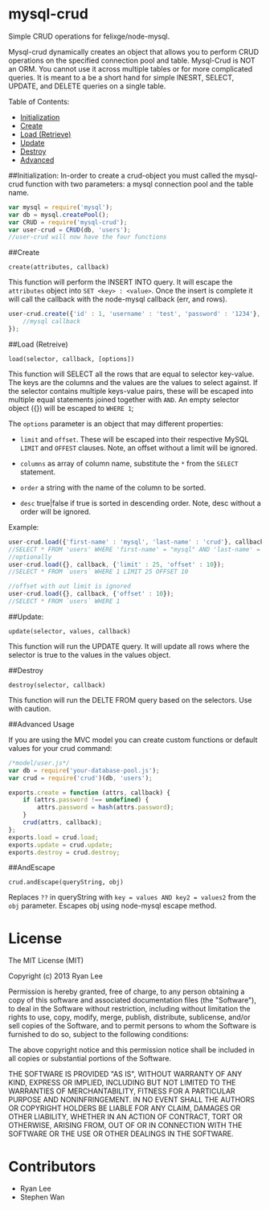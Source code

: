 ﻿mysql-crud
==========

Simple CRUD operations for felixge/node-mysql.

Mysql-crud dynamically creates an object that allows you to perform CRUD operations on the specified connection pool and table. Mysql-Crud is NOT an ORM. You cannot use it across multiple tables or for more complicated queries. It is meant to a be a short hand for simple INESRT, SELECT, UPDATE, and DELETE queries on a single table.

Table of Contents:

* [Initialization](https://github.com/ryan-sandy/mysql-crud#initialization)
* [Create](https://github.com/ryan-sandy/mysql-crud#create)
* [Load (Retrieve)](https://github.com/ryan-sandy/mysql-crud#load-retreive)
* [Update](https://github.com/ryan-sandy/mysql-crud#update)
* [Destroy](https://github.com/ryan-sandy/mysql-crud#destroy)
* [Advanced](https://github.com/ryan-sandy/mysql-crud#advanced-usage)

##Initialization:
In-order to create a crud-object you must called the mysql-crud function with two parameters: a mysql connection pool and the table name.

```javascript
var mysql = require('mysql');                
var db = mysql.createPool();
var CRUD = require('mysql-crud');
var user-crud = CRUD(db, 'users');
//user-crud will now have the four functions
```

##Create

`create(attributes, callback)`

This function will perform the INSERT INTO query. It will escape the `attributes` object into `SET <key> : <value>`. Once the insert is complete it will call the callback with the node-mysql callback (err, and rows). 

```javascript
user-crud.create({'id' : 1, 'username' : 'test', 'password' : '1234'}, function (err, vals) {
	//mysql callback
});
```

##Load (Retreive)

`load(selector, callback, [options])`

This function will SELECT all the rows that are equal to selector key-value. The keys are the columns and the values are the values to select against. If the selector contains multiple keys-value pairs, these will be escaped into multiple equal statements joined together with `AND`. An empty selector object ({}) will be escaped to `WHERE 1`;

The `options` parameter is an object that may different properties:
 
* `limit` and `offset`. These will be escaped into their respective MySQL `LIMIT` and `OFFEST` clauses. Note, an offset without a limit will be ignored.

* `columns` as array of column name, substitute the `*` from the `SELECT` statement.

* `order` a string with the name of the column to be sorted.

* `desc` true|false if true is sorted in descending order. Note, desc without a order will be ignored.
 
Example:
```javascript
user-crud.load({'first-name' : 'mysql', 'last-name' : 'crud'}, callback);
//SELECT * FROM 'users' WHERE 'first-name' = "mysql" AND 'last-name' = "CRUD"
//optionally
user-crud.load({}, callback, {'limit' : 25, 'offset' : 10});
//SELECT * FROM `users` WHERE 1 LIMIT 25 OFFSET 10

//offset with out limit is ignored
user-crud.load({}, callback, {'offset' : 10});
//SELECT * FROM `users` WHERE 1
```


##Update:

`update(selector, values, callback)`

This function will run the UPDATE query. It will update all rows where the selector is true to the values in the values object.

##Destroy

`destroy(selector, callback)`

This function will run the DELTE FROM query based on the selectors. Use with caution.


##Advanced Usage

If you are using the MVC model you can create custom functions or default values for your crud command:

```javascript
/*model/user.js*/
var db = require('your-database-pool.js');
var crud = require('crud')(db, 'users');

exports.create = function (attrs, callback) {
	if (attrs.password !== undefined) {
		attrs.password = hash(attrs.password);
	}
	crud(attrs, callback);
};
exports.load = crud.load;
exports.update = crud.update;
exports.destroy = crud.destroy;
```

##AndEscape

`crud.andEscape(queryString, obj)`

Replaces `??` in queryString with `key = values AND key2 = values2` from the `obj` parameter. Escapes obj using node-mysql escape method.


License
====
The MIT License (MIT)

Copyright (c) 2013 Ryan Lee

Permission is hereby granted, free of charge, to any person obtaining a copy
of this software and associated documentation files (the "Software"), to deal
in the Software without restriction, including without limitation the rights
to use, copy, modify, merge, publish, distribute, sublicense, and/or sell
copies of the Software, and to permit persons to whom the Software is
furnished to do so, subject to the following conditions:

The above copyright notice and this permission notice shall be included in
all copies or substantial portions of the Software.

THE SOFTWARE IS PROVIDED "AS IS", WITHOUT WARRANTY OF ANY KIND, EXPRESS OR
IMPLIED, INCLUDING BUT NOT LIMITED TO THE WARRANTIES OF MERCHANTABILITY,
FITNESS FOR A PARTICULAR PURPOSE AND NONINFRINGEMENT. IN NO EVENT SHALL THE
AUTHORS OR COPYRIGHT HOLDERS BE LIABLE FOR ANY CLAIM, DAMAGES OR OTHER
LIABILITY, WHETHER IN AN ACTION OF CONTRACT, TORT OR OTHERWISE, ARISING FROM,
OUT OF OR IN CONNECTION WITH THE SOFTWARE OR THE USE OR OTHER DEALINGS IN
THE SOFTWARE.

Contributors
====

* Ryan Lee
* Stephen Wan
